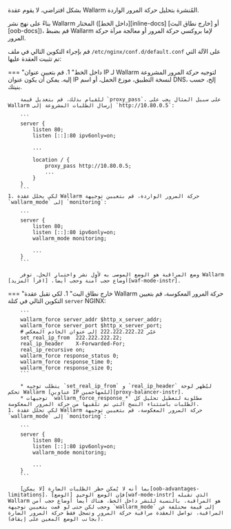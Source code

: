 بشكل افتراضي، لا يقوم عقدة Wallarm المُنشرة بتحليل حركة المرور الواردة.

بناءً على نهج نشر Wallarm المختار ([داخل الخط][inline-docs] أو [خارج نطاق البث][oob-docs])، قم بضبط Wallarm لإما بروكسي حركة المرور أو معالجة مرآة حركة المرور.

قم بإجراء التكوين التالي في ملف `/etc/nginx/conf.d/default.conf` على الآلة التي تم تثبيت العقدة عليها:

=== "داخل الخط"
    1. قم بتعيين عنوان IP لـ Wallarm لتوجيه حركة المرور المشروعة إليه. يمكن أن يكون عنوان IP لنسخة التطبيق، موزع الحمل، أو اسم DNS، إلخ، حسب بنيتك.
    
        للقيام بذلك، قم بتعديل قيمة `proxy_pass`، على سبيل المثال يجب على Wallarm إرسال الطلبات المشروعة إلى `http://10.80.0.5`:

        ```
        server {
            listen 80;
            listen [::]:80 ipv6only=on;

            ...

            location / {
                proxy_pass http://10.80.0.5; 
                ...
            }
        }
        ```
    1. لكي يحلل عقدة Wallarm حركة المرور الواردة، قم بتعيين توجيهة `wallarm_mode` إلى `monitoring`:

        ```
        server {
            listen 80;
            listen [::]:80 ipv6only=on;
            wallarm_mode monitoring;

            ...
        }
        ```
    
        وضع المراقبة هو الوضع الموصى به لأول نشر واختبار الحل. توفر Wallarm أوضاع حجب آمنة وحجب أيضاً، [اقرأ المزيد][waf-mode-instr].
=== "خارج نطاق البث"
    1. لكي تقبل عقدة Wallarm حركة المرور المعكوسة، قم بتعيين التكوين التالي في كتلة `server` NGINX:

        ```
        wallarm_force server_addr $http_x_server_addr;
        wallarm_force server_port $http_x_server_port;
        # غيّر 222.222.222.22 إلى عنوان الخادم المعكس
        set_real_ip_from  222.222.222.22;
        real_ip_header    X-Forwarded-For;
        real_ip_recursive on;
        wallarm_force response_status 0;
        wallarm_force response_time 0;
        wallarm_force response_size 0;
        ```

        * يتطلب توجيه `set_real_ip_from` و `real_ip_header` ليُظهر لوحة تحكم Wallarm [عناوين IP للمهاجمين][proxy-balancer-instr].
        * توجيهات `wallarm_force_response_*` مطلوبة لتعطيل تحليل كل الطلبات باستثناء النسخ التي تم تلقيها من حركة المرور المعكوسة.
    1. لكي تحلل عقدة Wallarm حركة المرور المعكوسة، قم بتعيين توجيهة `wallarm_mode` إلى `monitoring`:

        ```
        server {
            listen 80;
            listen [::]:80 ipv6only=on;
            wallarm_mode monitoring;

            ...
        }
        ```

        بما أنه لا يُمكن حظر الطلبات الضارة [لا يمكن][oob-advantages-limitations]، فإن الوضع الوحيد [الوضع][waf-mode-instr] الذي تقبله Wallarm هو المراقبة. بالنسبة للنشر داخل الخط، هناك أيضاً أوضاع حجب آمن وحجب لكن حتى لو قمت بتعيين توجيهة `wallarm_mode` إلى قيمة مختلفة عن المراقبة، تواصل العقدة مراقبة حركة المرور وتسجل فقط حركة المرور الضارة (بجانب الوضع المعين على إيقاف).